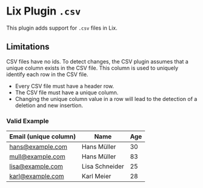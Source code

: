 # Lix Plugin `.csv` 

This plugin adds support for `.csv` files in Lix.

## Limitations 

CSV files have no ids. To detect changes, the CSV plugin assumes that a unique column exists in the CSV file. This column is used to uniquely identify each row in the CSV file. 

- Every CSV file must have a header row.
- The CSV file must have a unique column. 
- Changing the unique column value in a row will lead to the detection of a deletion and new insertion.  

### Valid Example

| Email (unique column)     | Name           | Age |
|---------------------------|----------------|-----|
| hans@example.com          | Hans Müller    | 30  |
| mull@example.com          | Hans Müller    | 83  |
| lisa@example.com          | Lisa Schneider | 25  |
| karl@example.com          | Karl Meier     | 28  |

